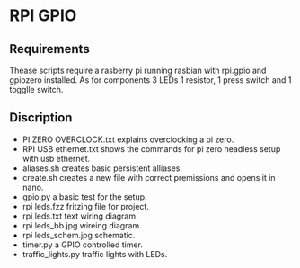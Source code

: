 # RPI GPIO
## Requirements
Thease scripts require a rasberry pi running rasbian with rpi.gpio and gpiozero installed. As for components 3 LEDs 1 resistor, 1 press switch and 1 togglle switch.

## Discription
- PI ZERO OVERCLOCK.txt explains overclocking a pi zero.
- RPI USB ethernet.txt shows the commands for pi zero headless setup with usb ethernet.
- aliases.sh creates basic persistent alliases.
- create.sh creates a new file with correct premissions and opens it in nano.
- gpio.py a basic test for the setup.
- rpi leds.fzz fritzing file for project.
- rpi leds.txt text wiring diagram.
- rpi leds_bb.jpg wireing diagram.
- rpi leds_schem.jpg schematic.
- timer.py a GPIO controlled timer.
- traffic_lights.py traffic lights with LEDs.
